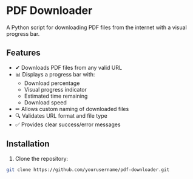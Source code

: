 # PDF Downloader

A Python script for downloading PDF files from the internet with a visual progress bar.

## Features

- ✔ Downloads PDF files from any valid URL  
- 📊 Displays a progress bar with:
  - Download percentage
  - Visual progress indicator
  - Estimated time remaining
  - Download speed
- ✏ Allows custom naming of downloaded files
- 🔍 Validates URL format and file type
- ✅ Provides clear success/error messages

## Installation

1. Clone the repository:
```bash
git clone https://github.com/yourusername/pdf-downloader.git
```
